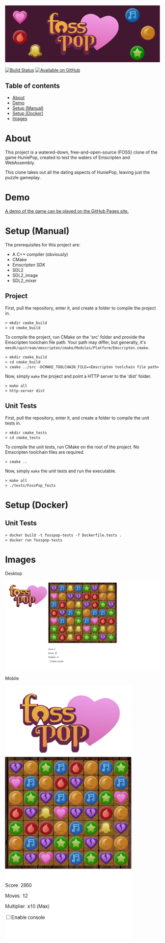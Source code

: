 ![FossPop](logo.png)

[![Build Status](https://drone.matt-barnes.co.uk/api/badges/mb2g17/fosspop/status.svg)](https://drone.matt-barnes.co.uk/mb2g17/fosspop)
[![Available on GitHub](https://img.shields.io/badge/Available%20on-GitHub-white?logo=github)](https://github.com/mb2g17/fosspop)

## Table of contents

-   [About](#about)
-   [Demo](#demo)
-   [Setup (Manual)](#setup-manual)
-   [Setup (Docker)](#setup-docker)
-   [Images](#images)

# About

This project is a watered-down, free-and-open-source (FOSS) clone of the game HuniePop, created to test the waters of Emscripten and WebAssembly.

This clone takes out all the dating aspects of HuniePop, leaving just the puzzle gameplay.

# Demo

[A demo of the game can be played on the GitHub Pages site.](https://mb2g17.github.io/fosspop/)

# Setup (Manual)

The prerequisites for this project are:

-   A C++ compiler (obviously)
-   CMake
-   Emscripten SDK
-   SDL2
-   SDL2_image
-   SDL2_mixer

## Project

First, pull the repository, enter it, and create a folder to compile the project in.

```shell
> mkdir cmake_build
> cd cmake_build
```

To compile the project, run CMake on the 'src' folder and provide the Emscripten toolchain file path. Your path may differ, but generally, it's `emsdk/upstream/emscripten/cmake/Modules/Platform/Emscripten.cmake`.

```shell
> mkdir cmake_build
> cd cmake_build
> cmake ../src -DCMAKE_TOOLCHAIN_FILE=<Emscripten toolchain file path>
```

Now, simply `make` the project and point a HTTP server to the 'dist' folder.

```shell
> make all
> http-server dist
```

## Unit Tests

First, pull the repository, enter it, and create a folder to compile the unit tests in.

```shell
> mkdir cmake_tests
> cd cmake_tests
```

To compile the unit tests, run CMake on the root of the project. No Emscripten toolchain files are required.

```shell
> cmake ..
```

Now, simply `make` the unit tests and run the executable.

```shell
> make all
> ./tests/FossPop_Tests
```

# Setup (Docker)

## Unit Tests

```shell
> docker build -t fosspop-tests -f Dockerfile.tests .
> docker run fosspop-tests
```

# Images

Desktop

![Screenshot 1](ss1.png)

Mobile

![Screenshot 2](ss2.png)
